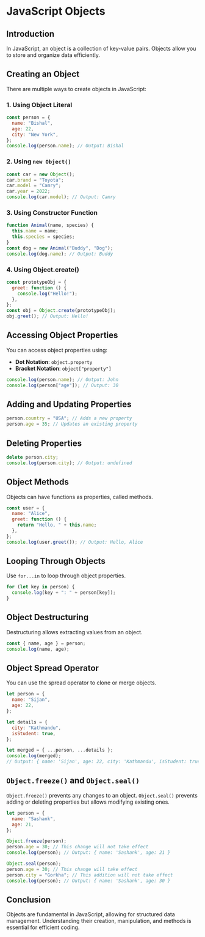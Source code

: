 # JavaScript Objects

## Introduction

In JavaScript, an object is a collection of key-value pairs. Objects allow you to store and organize data efficiently.

## Creating an Object

There are multiple ways to create objects in JavaScript:

### 1. Using Object Literal

```javascript
const person = {
  name: "Bishal",
  age: 22,
  city: "New York",
};
console.log(person.name); // Output: Bishal
```

### 2. Using `new Object()`

```javascript
const car = new Object();
car.brand = "Toyota";
car.model = "Camry";
car.year = 2022;
console.log(car.model); // Output: Camry
```

### 3. Using Constructor Function

```javascript
function Animal(name, species) {
  this.name = name;
  this.species = species;
}
const dog = new Animal("Buddy", "Dog");
console.log(dog.name); // Output: Buddy
```

### 4. Using Object.create()

```javascript
const prototypeObj = {
  greet: function () {
    console.log("Hello!");
  },
};
const obj = Object.create(prototypeObj);
obj.greet(); // Output: Hello!
```

## Accessing Object Properties

You can access object properties using:

- **Dot Notation**: `object.property`
- **Bracket Notation**: `object["property"]`

```javascript
console.log(person.name); // Output: John
console.log(person["age"]); // Output: 30
```

## Adding and Updating Properties

```javascript
person.country = "USA"; // Adds a new property
person.age = 35; // Updates an existing property
```

## Deleting Properties

```javascript
delete person.city;
console.log(person.city); // Output: undefined
```

## Object Methods

Objects can have functions as properties, called methods.

```javascript
const user = {
  name: "Alice",
  greet: function () {
    return "Hello, " + this.name;
  },
};
console.log(user.greet()); // Output: Hello, Alice
```

## Looping Through Objects

Use `for...in` to loop through object properties.

```javascript
for (let key in person) {
  console.log(key + ": " + person[key]);
}
```

## Object Destructuring

Destructuring allows extracting values from an object.

```javascript
const { name, age } = person;
console.log(name, age);
```

## Object Spread Operator

You can use the spread operator to clone or merge objects.

```javascript
let person = {
  name: "Sijan",
  age: 22,
};

let details = {
  city: "Kathmandu",
  isStudent: true,
};

let merged = { ...person, ...details };
console.log(merged);
// Output: { name: 'Sijan', age: 22, city: 'Kathmandu', isStudent: true }
```

## `Object.freeze()` and `Object.seal()`

`Object.freeze()` prevents any changes to an object.
`Object.seal()` prevents adding or deleting properties but allows modifying existing ones.

```javascript
let person = {
  name: "Sashank",
  age: 21,
};

Object.freeze(person);
person.age = 30; // This change will not take effect
console.log(person); // Output: { name: 'Sashank', age: 21 }

Object.seal(person);
person.age = 30; // This change will take effect
person.city = "Gorkha"; // This addition will not take effect
console.log(person); // Output: { name: 'Sashank', age: 30 }
```

## Conclusion

Objects are fundamental in JavaScript, allowing for structured data management. Understanding their creation, manipulation, and methods is essential for efficient coding.

